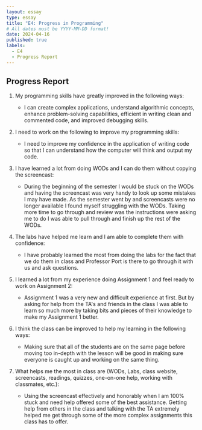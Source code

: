 ```yaml
---
layout: essay
type: essay
title: "E4: Progress in Programming"
# All dates must be YYYY-MM-DD format!
date: 2024-04-16
published: true
labels:
  - E4
  - Progress Report
---
```


## Progress Report
1. My programming skills have greatly improved in the following ways:

   - I can create complex applications, understand algorithmic concepts, enhance problem-solving capabilities, efficient in writing clean and commented code, and improved debugging skills. <br/>
     

2. I need to work on the following to improve my programming skills:

   - I need to improve my confidence in the application of writing code so that I can understand how the computer will think and output my code. <br/>
     
   
3. I have learned a lot from doing WODs and I can do them without copying the screencast:

    - During the beginning of the semester I would be stuck on the WODs and having the screencast was very handy to look up some mistakes I may have made. As the semester went by and 
     screencasts were no longer available I found myself struggling with the WODs. Taking more time to go through and review was the instructions were asking me to do I was able to pull 
     through and finish up the rest of the WODs. <br/>

   
4. The labs have helped me learn and I am able to complete them with confidence:

    - I have probably learned the most from doing the labs for the fact that we do them in class and Professor Port is there to go through it with us and ask questions. <br/>
      

5. I learned a lot from my experience doing Assignment 1 and feel ready to work on Assignment 2:

    - Assignment 1 was a very new and difficult experience at first. But by asking for help from the TA's and friends in the class I was able to learn so much more by taking bits and pieces       of their knowledge to make my Assignment 1 better. <br/>
      

6. I think the class can be improved to help my learning in the following ways:

   - Making sure that all of the students are on the same page before moving too in-depth with the lesson will be good in making sure everyone is caught up and working on the same thing. <br/>
      

7. What helps me the most in class are (WODs, Labs, class website, screencasts, readings, quizzes, one-on-one help, working with classmates, etc.):

   - Using the screencast effectively and honorably when I am 100% stuck and need help offered some of the best assistance. Getting help from others in the class and talking with the TA 
     extremely helped me get through some of the more complex assignments this class has to offer. <br/>
